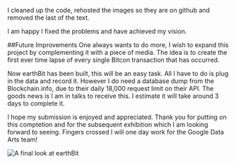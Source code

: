 I cleaned up the code, rehosted the images so they are on github and removed the last of the text.

I am happy I fixed the problems and have achieved my vision. 

##Future Improvements
One always wants to do more, I wish to expand this project by complementing it with a piece of media. The idea is to create the first ever time lapse of every single Bitcon transaction that has occurred. 

Now earthBit has been built, this will be an easy task.  All I have to do is plug in the data and record it.  However I do need a database dump from the Blockchain.info, due to their daily 18,000 request limit on their API.  The goods news is I am in talks to receive this.  I estimate it will take around 3 days to complete it.

I hope my submission is enjoyed and appreciated.  Thank you for putting on this comptetion and for the subsequent exhibition which I am looking forward to seeing.  Fingers crossed I will one day work for the Google Data Arts team!

![A final look at earthBit](https://raw.githubusercontent.com/craftfortress/devart-template/master/project_images/Capture7.JPG)
